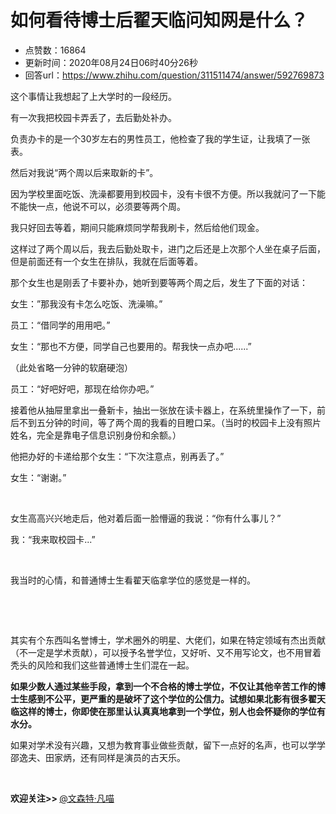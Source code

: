# 如何看待博士后翟天临问知网是什么？
- 点赞数：16864
- 更新时间：2020年08月24日06时40分26秒
- 回答url：https://www.zhihu.com/question/311511474/answer/592769873
<body>
 <p data-pid="4WVKDq2O">这个事情让我想起了上大学时的一段经历。</p>
 <p data-pid="Qkbajj1W">有一次我把校园卡弄丢了，去后勤处补办。</p>
 <p data-pid="0ffRTmj3">负责办卡的是一个30岁左右的男性员工，他检查了我的学生证，让我填了一张表。</p>
 <p data-pid="gIns5dr7">然后对我说“两个周以后来取新的卡”。</p>
 <p data-pid="9-BwISYZ">因为学校里面吃饭、洗澡都要用到校园卡，没有卡很不方便。所以我就问了一下能不能快一点，他说不可以，必须要等两个周。</p>
 <p data-pid="wD1LyuAk">我只好回去等着，期间只能麻烦同学帮我刷卡，然后给他们现金。</p>
 <p data-pid="ks32T3R4">这样过了两个周以后，我去后勤处取卡，进门之后还是上次那个人坐在桌子后面，但是前面还有一个女生在排队，我就在后面等着。</p>
 <p data-pid="l4qwiSBk">那个女生也是刚丢了卡要补办，她听到要等两个周之后，发生了下面的对话：</p>
 <p data-pid="D0d4gVeu">女生：”那我没有卡怎么吃饭、洗澡嘛。”</p>
 <p data-pid="VO1l0iqo">员工：“借同学的用用吧。”</p>
 <p data-pid="PpMvmFQ8">女生：“那也不方便，同学自己也要用的。帮我快一点办吧......”</p>
 <p data-pid="GZfmuIaa">（此处省略一分钟的软磨硬泡）</p>
 <p data-pid="qYf7Wjai">员工：“好吧好吧，那现在给你办吧。”</p>
 <p data-pid="zZgSQBOx">接着他从抽屉里拿出一叠新卡，抽出一张放在读卡器上，在系统里操作了一下，前后不到五分钟的时间，等了两个周的我看的目瞪口呆。（当时的校园卡上没有照片姓名，完全是靠电子信息识别身份和余额。）</p>
 <p data-pid="ISKBkN0J">他把办好的卡递给那个女生：“下次注意点，别再丢了。”</p>
 <p data-pid="S_9djF25">女生：“谢谢。”</p>
 <p class="ztext-empty-paragraph"><br></p>
 <p data-pid="O3jYX-Zc">女生高高兴兴地走后，他对着后面一脸懵逼的我说：“你有什么事儿？”</p>
 <p data-pid="PAxWqCL3">我：“我来取校园卡...”</p>
 <p class="ztext-empty-paragraph"><br></p>
 <p data-pid="__ZR-lFl">我当时的心情，和普通博士生看翟天临拿学位的感觉是一样的。</p>
 <p class="ztext-empty-paragraph"><br></p>
 <p class="ztext-empty-paragraph"><br></p>
 <p data-pid="YVCc7jbV">其实有个东西叫名誉博士，学术圈外的明星、大佬们，如果在特定领域有杰出贡献（不一定是学术贡献），可以授予名誉学位，又好听、又不用写论文，也不用冒着秃头的风险和我们这些普通博士生们混在一起。</p>
 <p data-pid="s_PpJfeE"><b>如果少数人通过某些手段，拿到一个不合格的博士学位，不仅让其他辛苦工作的博士生感到不公平，更严重的是破坏了这个学位的公信力。试想如果北影有很多翟天临这样的博士，你即使在那里认认真真地拿到一个学位，别人也会怀疑你的学位有水分。</b></p>
 <p data-pid="fONFTxdL">如果对学术没有兴趣，又想为教育事业做些贡献，留下一点好的名声，也可以学学邵逸夫、田家炳，还有同样是演员的古天乐。</p>
 <p class="ztext-empty-paragraph"><br></p>
 <p data-pid="fvZS0TvH"><b>欢迎关注&gt;&gt; </b><a class="member_mention" href="https://www.zhihu.com/people/f0afe9b38f9ec01d69aa7107c7e7422e" data-hash="f0afe9b38f9ec01d69aa7107c7e7422e" data-hovercard="p$b$f0afe9b38f9ec01d69aa7107c7e7422e">@文森特·凡喵</a></p>
</body>